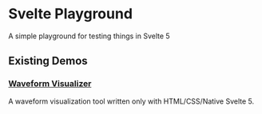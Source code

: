 # Svelte Playground

A simple playground for testing things in Svelte 5

## Existing Demos
### [Waveform Visualizer](waveform-visualizer)
A waveform visualization tool written only with HTML/CSS/Native Svelte 5.